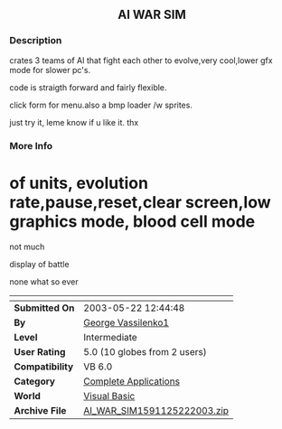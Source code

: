 ﻿<div align="center">

## AI WAR SIM


</div>

### Description

crates 3 teams of AI that fight each other to evolve,very cool,lower gfx mode for slower pc's.

code is straigth forward and fairly flexible.

click form for menu.also a bmp loader /w sprites.

just try it, leme know if u like it. thx
 
### More Info
 
# of units, evolution rate,pause,reset,clear screen,low graphics mode, blood cell mode

not much

display of battle

none what so ever


<span>             |<span>
---                |---
**Submitted On**   |2003-05-22 12:44:48
**By**             |[George Vassilenko1](https://github.com/Planet-Source-Code/PSCIndex/blob/master/ByAuthor/george-vassilenko1.md)
**Level**          |Intermediate
**User Rating**    |5.0 (10 globes from 2 users)
**Compatibility**  |VB 6\.0
**Category**       |[Complete Applications](https://github.com/Planet-Source-Code/PSCIndex/blob/master/ByCategory/complete-applications__1-27.md)
**World**          |[Visual Basic](https://github.com/Planet-Source-Code/PSCIndex/blob/master/ByWorld/visual-basic.md)
**Archive File**   |[AI\_WAR\_SIM1591125222003\.zip](https://github.com/Planet-Source-Code/george-vassilenko1-ai-war-sim__1-45650/archive/master.zip)








